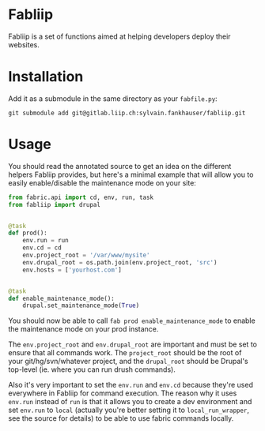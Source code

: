 Fabliip
=======

Fabliip is a set of functions aimed at helping developers deploy their
websites.

Installation
============

Add it as a submodule in the same directory as your `fabfile.py`:

```
git submodule add git@gitlab.liip.ch:sylvain.fankhauser/fabliip.git
```

Usage
=====

You should read the annotated source to get an idea on the different helpers
Fabliip provides, but here's a minimal example that will allow you to
easily enable/disable the maintenance mode on your site:

```python
from fabric.api import cd, env, run, task
from fabliip import drupal


@task
def prod():
    env.run = run
    env.cd = cd
    env.project_root = '/var/www/mysite'
    env.drupal_root = os.path.join(env.project_root, 'src')
    env.hosts = ['yourhost.com']


@task
def enable_maintenance_mode():
    drupal.set_maintenance_mode(True)
```

You should now be able to call `fab prod enable_maintenance_mode` to enable the
maintenance mode on your prod instance.

The `env.project_root` and `env.drupal_root` are important and must be set to
ensure that all commands work. The `project_root` should be the root of your
git/hg/svn/whatever project, and the `drupal_root` should be Drupal's top-level
(ie. where you can run drush commands).

Also it's very important to set the `env.run` and `env.cd` because they're used
everywhere in Fabliip for command execution. The reason why it uses `env.run`
instead of `run` is that it allows you to create a dev environment and set
`env.run` to `local` (actually you're better setting it to `local_run_wrapper`,
see the source for details) to be able to use fabric commands locally.
